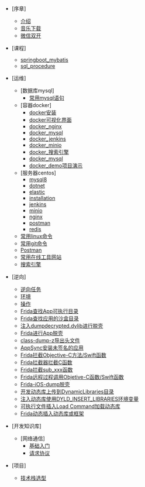 - [序章]
  - [介绍](README.md)
  - [音乐下载](/temp/musicDownload.md)
  - [微信双开](/temp/wechatCopy.md)
- [课程]
  - [springboot_mybatis](/courses/springboot_mybatis.md)
  - [sql_procedure](/courses/sql_procedure.md)
- [运维]
  - [数据库mysql]
    - [常用mysql语句](/ops/database/statement.md)
  - [容器docker]
    - [docker安装](/ops/docker/dockerPackage.md)
    - [docker可视化界面](/ops/docker/dockerPortainer.md)
    <!-- - [初始化文件](/ops/docker/dockerInit.md) -->
    - [docker_nginx](/ops/docker/dockerNginx.md)
    - [docker_mysql](/ops/docker/dockerMysql.md)
    <!-- - [docker_jexus](/ops/docker/dockerJexus.md) -->
    - [docker_jenkins](/ops/docker/dockerJenkins.md)
    - [docker_minio](/ops/docker/dockerMinio.md)
    - [docker_搜索引擎](/ops/docker/dockerEs.md)
    - [docker_mysql](/ops/docker/dockerMysql.md)
    - [docker_demo项目演示](/ops/docker/dockerDemo.md)
  - [服务器centos]
    - [mysql8](/ops/centos/installation.md)
    - [dotnet](/ops/centos/dotnet.md)
    - [elastic](/ops/centos/elastic.md)
    - [installation](/ops/centos/installation.md)
    - [jenkins](/ops/centos/jenkins.md)
    - [minio](/ops/centos/minio.md)
    - [nginx](/ops/centos/nginx.md)
    - [postman](/ops/centos/postman.md)
    - [redis](/ops/centos/redis.md)
  - [常用linux命令](/ops/linux.md)
  - [常用git命令](/ops/git.md)
  - [Postman](/ops/postman.md)
  - [常用在线工具网站](/ops/my_tools.md)
  - [搜索引擎](/ops/elasticsearch.md)
- [逆向]
  - [逆向任务](/re/task.md)
  - [环境](/re/environment.md)
  - [操作](/re/operation.md)
  - [Frida查找App可执行目录](/re/performDirectory.md)
  - [Frida查找应用的沙盒目录](/re/sandboxDirectory.md)
  - [注入dumpdecrypted.dylib进行脱壳](/re/dumpdecryptedHulling.md)
  - [Frida进行App脱壳](/re/fridaAPPHulling.md)
  - [class-dump-z导出头文件](/re/classDump.md)
  - [AppSync安装未签名的应用](/re/unsigned.md)
  - [Frida拦截Objective-C方法/Swift函数](/re/interceptObjectiveCFunction.md)
  - [Frida拦截器拦截C函数](/re/interceptCFunction.md)
  - [Frida拦截sub_xxx函数](/re/interceptSubFunction.md)
  - [Frida远程过程调用Objetive-C函数/Swift函数](/re/interceptObjectiveCCall.md)
  - [Frida-iOS-dump脱壳](/re/fridaIOSDumpHulling.md)
  - [开发动态库上传到DynamicLibraries目录](/re/developDynamicLibraries.md)
  - [注入动态库使用DYLD_INSERT_LIBRARIES环境变量](/re/injectionDynamicLibraries.md)
  - [可执行文件插入Load Command加载动态库](/re/executableFileInsertion.md)
  - [Frida动态插入动态库或框架](/re/fridaDynamicInsertion.md)
  
- [开发知识库]
  - [网络通信]
    - [基础入门](/dev/network/net.md)
    - [请求协议](/dev/network/http-https.md)
- [项目]
  - [技术栈选型](/project/techstack.md)